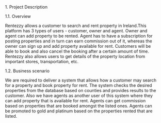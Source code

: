 ​​1. Project Description

1.1. Overview

Rentezzy allows a customer to search and rent property in Ireland.​ This platform has 3 types of users - customer, owner and agent. Owner and agent can add property to be rented. Agent has to have a subscription for posting properties and in turn can earn commission out of it, whereas the owner can sign up and add property available for rent. Customers will be able to book and also cancel the booking after a certain amount of time. Rentezzy also allows users to get details of the property location from important stores, transportation, etc.

1.2. Business scenario

We are required to deliver a system that allows how a customer may search for a property and book property for rent. The system checks the desired properties from the database based on counties and provides results to the customer. Also we have agents as another user of this system where they can add property that is available for rent. Agents can get commission based on properties that are booked amongst the listed ones. Agents can be promoted to gold and platinum based on the properties rented that are listed.

